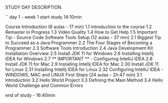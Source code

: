 STUDY DAY DESCRIPTION.

`` day 1 - week 1
start study 14:10min

Course Introduction (6 aulas - 17 min)
1.1 introduction to the course
1.2 Remaster in Progress
1.3 Video Quality
1.4 How to Get Help
1.5 Important Tip - Source Code
Software Tools Setup (12 aulas - 37 min)
2.1 Biggest Tip to Succeed as a Java Programmer
2.2 The Four Stages of Becoming a Programmer
2.3 Software Tools Introduction
2.4 Java Development Kit Installation Overview
2.5 Install JDK 11 for Windows
2.6 Installing Intellij IDEA for Windows
2.7 ** IMPORTANT ** - Configuring IntelliJ IDEA
2.8 Install JDK 11 for Mac
2.9 Installing Intellij IDEA for Mac
2.30 Install JDK 11 for Linux
2.31 Installing Intellij IDEA for Linux
2.32 Configuring IntelliJ IDEA - WINDOWS, MAC and LINUX
First Steps (24 aulas - 2h:47 min)
3.1 Introduction
3.2 Hello World Project
3.3 Defining the Main Method
3.4 Hello World Challenge and Common Errors


end of study - 16:40min
```
